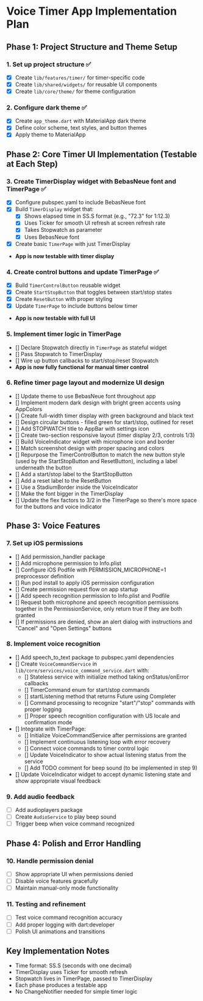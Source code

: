 # Voice Timer App Implementation Plan

## Phase 1: Project Structure and Theme Setup

### 1. Set up project structure ✅
- [x] Create `lib/features/timer/` for timer-specific code
- [x] Create `lib/shared/widgets/` for reusable UI components
- [x] Create `lib/core/theme/` for theme configuration

### 2. Configure dark theme ✅
- [x] Create `app_theme.dart` with MaterialApp dark theme
- [x] Define color scheme, text styles, and button themes
- [x] Apply theme to MaterialApp

## Phase 2: Core Timer UI Implementation (Testable at Each Step)

### 3. Create TimerDisplay widget with BebasNeue font and TimerPage ✅
- [x] Configure pubspec.yaml to include BebasNeue font
- [x] Build `TimerDisplay` widget that:
  - [x] Shows elapsed time in SS.S format (e.g., "72.3" for 1:12.3)
  - [x] Uses Ticker for smooth UI refresh at screen refresh rate
  - [x] Takes Stopwatch as parameter
  - [x] Uses BebasNeue font
- [x] Create basic `TimerPage` with just TimerDisplay
- **App is now testable with timer display**

### 4. Create control buttons and update TimerPage ✅
- [x] Build `TimerControlButton` reusable widget
- [x] Create `StartStopButton` that toggles between start/stop states
- [x] Create `ResetButton` with proper styling
- [x] Update `TimerPage` to include buttons below timer
- **App is now testable with full UI**

### 5. Implement timer logic in TimerPage 
- [] Declare Stopwatch directly in `TimerPage` as stateful widget
- [] Pass Stopwatch to TimerDisplay
- [] Wire up button callbacks to start/stop/reset Stopwatch
- **App is now fully functional for manual timer control**

### 6. Refine timer page layout and modernize UI design 
- [] Update theme to use BebasNeue font throughout app
- [] Implement modern dark design with bright green accents using AppColors
- [] Create full-width timer display with green background and black text
- [] Design circular buttons - filled green for start/stop, outlined for reset
- [] Add STOPWATCH title to AppBar with settings icon
- [] Create two-section responsive layout (timer display 2/3, controls 1/3)
- [] Build VoiceIndicator widget with microphone icon and border
- [] Match screenshot design with proper spacing and colors
- [] Repurpose the TimerControlButton to match the new button style (used by the StartStopButton and ResetButton), including a label underneath the button
- [] Add a start/stop label to the StartStopButton
- [] Add a reset label to the ResetButton
- [] Use a StadiumBorder inside the VoiceIndicator
- [] Make the font bigger in the TimerDisplay
- [] Update the flex factors to 3/2 in the TimerPage so there's more space for the buttons and voice indicator


## Phase 3: Voice Features

### 7. Set up iOS permissions 
- [] Add permission_handler package
- [] Add microphone permission to Info.plist
- [] Configure iOS Podfile with PERMISSION_MICROPHONE=1 preprocessor definition
- [] Run pod install to apply iOS permission configuration
- [] Create permission request flow on app startup
- [] Add speech recognition permission to Info.plist and Podfile
- [] Request both microphone and speech recognition permissions together in the PermissionService, only return true if they are both granted
- [] If permissions are denied, show an alert dialog with instructions and "Cancel" and "Open Settings" buttons

### 8. Implement voice recognition 
- [] Add speech_to_text package to pubspec.yaml dependencies
- [] Create `VoiceCommandService` in `lib/core/services/voice_command_service.dart` with:
  - [] Stateless service with initialize method taking onStatus/onError callbacks
  - [] TimerCommand enum for start/stop commands
  - [] startListening method that returns Future<TimerCommand> using Completer
  - [] Command processing to recognize "start"/"stop" commands with proper logging
  - [] Proper speech recognition configuration with US locale and confirmation mode
- [] Integrate with TimerPage:
  - [] Initialize VoiceCommandService after permissions are granted
  - [] Implement continuous listening loop with error recovery
  - [] Connect voice commands to timer control logic
  - [] Update VoiceIndicator to show actual listening status from the service
  - [] Add TODO comment for beep sound (to be implemented in step 9)
- [] Update VoiceIndicator widget to accept dynamic listening state and show appropriate visual feedback

### 9. Add audio feedback
- [ ] Add audioplayers package
- [ ] Create `AudioService` to play beep sound
- [ ] Trigger beep when voice command recognized

## Phase 4: Polish and Error Handling

### 10. Handle permission denial
- [ ] Show appropriate UI when permissions denied
- [ ] Disable voice features gracefully
- [ ] Maintain manual-only mode functionality

### 11. Testing and refinement
- [ ] Test voice command recognition accuracy
- [ ] Add proper logging with dart:developer
- [ ] Polish UI animations and transitions

## Key Implementation Notes
- Time format: SS.S (seconds with one decimal)
- TimerDisplay uses Ticker for smooth refresh
- Stopwatch lives in TimerPage, passed to TimerDisplay
- Each phase produces a testable app
- No ChangeNotifier needed for simple timer logic